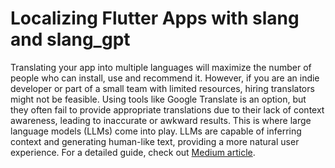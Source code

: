 # Localizing Flutter Apps with slang and slang_gpt
Translating your app into multiple languages will maximize the number of people who can install, use and recommend it. However, if you are an indie developer or part of a small team with limited resources, hiring translators might not be feasible. Using tools like Google Translate is an option, but they often fail to provide appropriate translations due to their lack of context awareness, leading to inaccurate or awkward results. This is where large language models (LLMs) come into play. LLMs are capable of inferring context and generating human-like text, providing a more natural user experience. For a detailed guide, check out [Medium article](https://medium.com/@cem256/localizing-flutter-apps-with-slang-and-slang-gpt-f27e22e57cc6).
